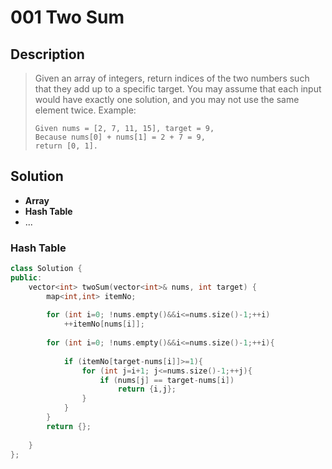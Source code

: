 # 001 Two Sum

## Description
> Given an array of integers, return indices of the two numbers such that they add up to a specific target.
> You may assume that each input would have exactly one solution, and you may not use the same element twice.
> Example:
> ```
> Given nums = [2, 7, 11, 15], target = 9,
> Because nums[0] + nums[1] = 2 + 7 = 9,
> return [0, 1].
> ```


## Solution
- **Array**
- **Hash Table**
- ...

### Hash Table
```C++
class Solution {
public:
    vector<int> twoSum(vector<int>& nums, int target) {
        map<int,int> itemNo;
        
        for (int i=0; !nums.empty()&&i<=nums.size()-1;++i)
            ++itemNo[nums[i]];
        
        for (int i=0; !nums.empty()&&i<=nums.size()-1;++i){
        
            if (itemNo[target-nums[i]]>=1){
                for (int j=i+1; j<=nums.size()-1;++j){
                    if (nums[j] == target-nums[i])
                        return {i,j};
                }
            }
        }
        return {};
        
    }
};
```
